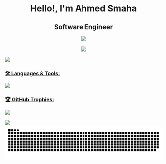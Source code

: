 <h1 align="center">Hello!, I'm Ahmed Smaha</h1>

<h2 align="center">Software Engineer</h2>

  <p align="center"> <!-- Google Me -->
    <a href="https://www.google.com.eg/search?q=ahmed+smaha">
      <img src="https://readme-typing-svg.herokuapp.com/?lines=Visit%20my%20LinkedIn%20Profile;I%20Post%20Insightful%20Content;Follow%20to%20get%20New%20Updates&font=Bold%20Code&center=true&height=55&color=30D050&pause=1750&size=20">
  </p>

  <p align="center">
      <img src="https://komarev.com/ghpvc/?username=ahmedsmaha&color=4010B0" height="30"/>
  </p>

  <p align="left"> 
    <a href="https://www.linkedin.com/in/ahmedsmaha">
      <img src="https://img.shields.io/badge/LinkedIn-0060A0?style=for-the-badge&logo=linkedin&logoColor=white" height="40"/>
  </p>

<h3 align="left">🛠️ Languages & Tools:</h3>
  <p align="left">
    <img src="https://skills-icons.vercel.app/api/icons?i=cpp,py,nodejs,express,postgresql,mongodb,html,css,sass,bootstrap,tailwind,js,ts,jquery,angular,rxjs,aws,npm,webpack,git,github,postman,figma,swagger,vscode,docker,servicenow,md&perline=13"/>
  </p>

<h3 align="left">🏆 GitHub Trophies:</h3>
  <p align="left">
      <img src="https://github-profile-trophy.vercel.app/?username=ahmedsmaha&theme=onestar&row=1&column=7"/>
  </p>
  
  <p align="left">
      <img src="https://github-readme-stats.vercel.app/api/top-langs?username=ahmedsmaha&layout=compact&langs_count=5&theme=codeSTACKr"/>
    <a/> <!-- Snake -->
      <img src="https://raw.githubusercontent.com/platane/snk/output/github-contribution-grid-snake-dark.svg">
  </p>
